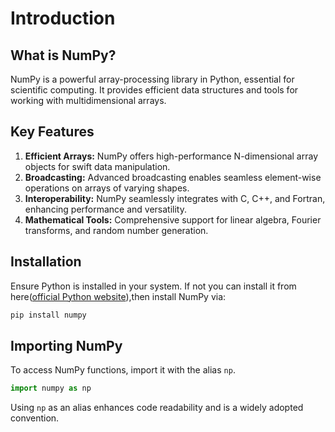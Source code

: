 # Introduction

## What is NumPy?

NumPy is a powerful array-processing library in Python, essential for scientific computing. It provides efficient data structures and tools for working with multidimensional arrays.

## Key Features

1. **Efficient Arrays:** NumPy offers high-performance N-dimensional array objects for swift data manipulation.
2. **Broadcasting:** Advanced broadcasting enables seamless element-wise operations on arrays of varying shapes.
3. **Interoperability:** NumPy seamlessly integrates with C, C++, and Fortran, enhancing performance and versatility.
4. **Mathematical Tools:** Comprehensive support for linear algebra, Fourier transforms, and random number generation.

## Installation

Ensure Python is installed in your system. If not you can install it from here([official Python website](https://www.python.org/)),then install NumPy via:

```bash
pip install numpy
```

## Importing NumPy

To access NumPy functions, import it with the alias `np`.

```python
import numpy as np
```

Using `np` as an alias enhances code readability and is a widely adopted convention.
